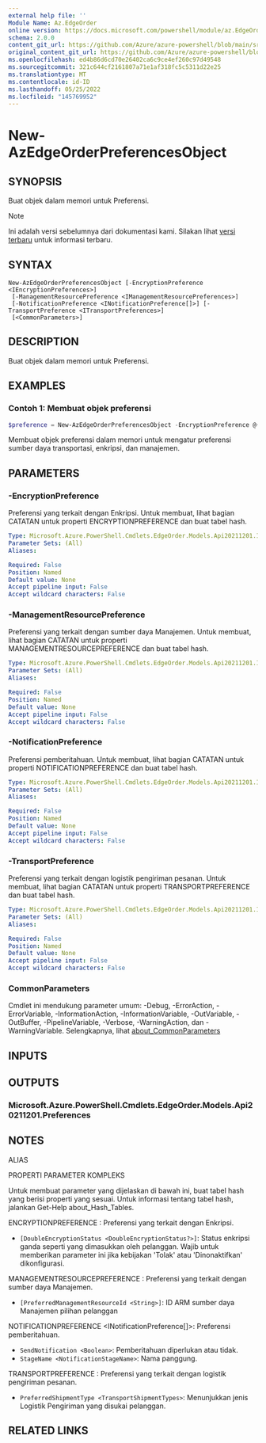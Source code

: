 ```yaml
---
external help file: ''
Module Name: Az.EdgeOrder
online version: https://docs.microsoft.com/powershell/module/az.EdgeOrder/new-AzEdgeOrderPreferencesObject
schema: 2.0.0
content_git_url: https://github.com/Azure/azure-powershell/blob/main/src/EdgeOrder/help/New-AzEdgeOrderPreferencesObject.md
original_content_git_url: https://github.com/Azure/azure-powershell/blob/main/src/EdgeOrder/help/New-AzEdgeOrderPreferencesObject.md
ms.openlocfilehash: ed4b86d6cd70e26402ca6c9ce4ef260c97d49548
ms.sourcegitcommit: 321c644cf2161807a71e1af318fc5c5311d22e25
ms.translationtype: MT
ms.contentlocale: id-ID
ms.lasthandoff: 05/25/2022
ms.locfileid: "145769952"
---
```

# New-AzEdgeOrderPreferencesObject

## SYNOPSIS
Buat objek dalam memori untuk Preferensi.

> [!NOTE]
>Ini adalah versi sebelumnya dari dokumentasi kami. Silakan lihat [versi terbaru](/powershell/module/az.edgeorder/new-azedgeorderpreferencesobject) untuk informasi terbaru.

## SYNTAX

```
New-AzEdgeOrderPreferencesObject [-EncryptionPreference <IEncryptionPreferences>]
 [-ManagementResourcePreference <IManagementResourcePreferences>]
 [-NotificationPreference <INotificationPreference[]>] [-TransportPreference <ITransportPreferences>]
 [<CommonParameters>]
```

## DESCRIPTION
Buat objek dalam memori untuk Preferensi.

## EXAMPLES

### Contoh 1: Membuat objek preferensi
```powershell
$preference = New-AzEdgeOrderPreferencesObject -EncryptionPreference @{DoubleEncryptionStatus = "Disabled"} -TransportPreference @{PreferredShipmentType = "MicrosoftManaged"} -ManagementResourcePreference @{PreferredManagementResourceId = "/subscriptions/managementSubscriptionId/resourceGroups/resourceGroupName/providers/Microsoft.DataBoxEdge/DataBoxEdgeDevices/1GPUtest"}
```

Membuat objek preferensi dalam memori untuk mengatur preferensi sumber daya transportasi, enkripsi, dan manajemen.

## PARAMETERS

### -EncryptionPreference
Preferensi yang terkait dengan Enkripsi.
Untuk membuat, lihat bagian CATATAN untuk properti ENCRYPTIONPREFERENCE dan buat tabel hash.

```yaml
Type: Microsoft.Azure.PowerShell.Cmdlets.EdgeOrder.Models.Api20211201.IEncryptionPreferences
Parameter Sets: (All)
Aliases:

Required: False
Position: Named
Default value: None
Accept pipeline input: False
Accept wildcard characters: False
```

### -ManagementResourcePreference
Preferensi yang terkait dengan sumber daya Manajemen.
Untuk membuat, lihat bagian CATATAN untuk properti MANAGEMENTRESOURCEPREFERENCE dan buat tabel hash.

```yaml
Type: Microsoft.Azure.PowerShell.Cmdlets.EdgeOrder.Models.Api20211201.IManagementResourcePreferences
Parameter Sets: (All)
Aliases:

Required: False
Position: Named
Default value: None
Accept pipeline input: False
Accept wildcard characters: False
```

### -NotificationPreference
Preferensi pemberitahuan.
Untuk membuat, lihat bagian CATATAN untuk properti NOTIFICATIONPREFERENCE dan buat tabel hash.

```yaml
Type: Microsoft.Azure.PowerShell.Cmdlets.EdgeOrder.Models.Api20211201.INotificationPreference[]
Parameter Sets: (All)
Aliases:

Required: False
Position: Named
Default value: None
Accept pipeline input: False
Accept wildcard characters: False
```

### -TransportPreference
Preferensi yang terkait dengan logistik pengiriman pesanan.
Untuk membuat, lihat bagian CATATAN untuk properti TRANSPORTPREFERENCE dan buat tabel hash.

```yaml
Type: Microsoft.Azure.PowerShell.Cmdlets.EdgeOrder.Models.Api20211201.ITransportPreferences
Parameter Sets: (All)
Aliases:

Required: False
Position: Named
Default value: None
Accept pipeline input: False
Accept wildcard characters: False
```

### CommonParameters
Cmdlet ini mendukung parameter umum: -Debug, -ErrorAction, -ErrorVariable, -InformationAction, -InformationVariable, -OutVariable, -OutBuffer, -PipelineVariable, -Verbose, -WarningAction, dan -WarningVariable. Selengkapnya, lihat [about_CommonParameters](http://go.microsoft.com/fwlink/?LinkID=113216)

## INPUTS

## OUTPUTS

### Microsoft.Azure.PowerShell.Cmdlets.EdgeOrder.Models.Api20211201.Preferences

## NOTES

ALIAS

PROPERTI PARAMETER KOMPLEKS

Untuk membuat parameter yang dijelaskan di bawah ini, buat tabel hash yang berisi properti yang sesuai. Untuk informasi tentang tabel hash, jalankan Get-Help about_Hash_Tables.


ENCRYPTIONPREFERENCE <IEncryptionPreferences>: Preferensi yang terkait dengan Enkripsi.
  - `[DoubleEncryptionStatus <DoubleEncryptionStatus?>]`: Status enkripsi ganda seperti yang dimasukkan oleh pelanggan. Wajib untuk memberikan parameter ini jika kebijakan 'Tolak' atau 'Dinonaktifkan' dikonfigurasi.

MANAGEMENTRESOURCEPREFERENCE <IManagementResourcePreferences>: Preferensi yang terkait dengan sumber daya Manajemen.
  - `[PreferredManagementResourceId <String>]`: ID ARM sumber daya Manajemen pilihan pelanggan

NOTIFICATIONPREFERENCE <INotificationPreference[]>: Preferensi pemberitahuan.
  - `SendNotification <Boolean>`: Pemberitahuan diperlukan atau tidak.
  - `StageName <NotificationStageName>`: Nama panggung.

TRANSPORTPREFERENCE <ITransportPreferences>: Preferensi yang terkait dengan logistik pengiriman pesanan.
  - `PreferredShipmentType <TransportShipmentTypes>`: Menunjukkan jenis Logistik Pengiriman yang disukai pelanggan.

## RELATED LINKS

